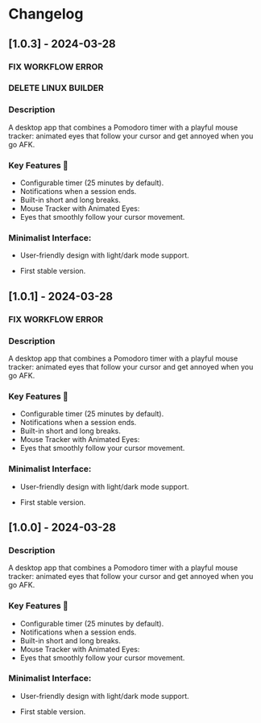 # Changelog

## [1.0.3] - 2024-03-28

### FIX WORKFLOW ERROR

### DELETE LINUX BUILDER

### Description

A desktop app that combines a Pomodoro timer with a playful mouse tracker: animated eyes that follow your cursor and get annoyed when you go AFK.

### Key Features 🚀

- Configurable timer (25 minutes by default).
- Notifications when a session ends.
- Built-in short and long breaks.
- Mouse Tracker with Animated Eyes:
- Eyes that smoothly follow your cursor movement.

### Minimalist Interface:

- User-friendly design with light/dark mode support.

- First stable version.

## [1.0.1] - 2024-03-28

### FIX WORKFLOW ERROR

### Description

A desktop app that combines a Pomodoro timer with a playful mouse tracker: animated eyes that follow your cursor and get annoyed when you go AFK.

### Key Features 🚀

- Configurable timer (25 minutes by default).
- Notifications when a session ends.
- Built-in short and long breaks.
- Mouse Tracker with Animated Eyes:
- Eyes that smoothly follow your cursor movement.

### Minimalist Interface:

- User-friendly design with light/dark mode support.

- First stable version.

## [1.0.0] - 2024-03-28

### Description

A desktop app that combines a Pomodoro timer with a playful mouse tracker: animated eyes that follow your cursor and get annoyed when you go AFK.

### Key Features 🚀

- Configurable timer (25 minutes by default).
- Notifications when a session ends.
- Built-in short and long breaks.
- Mouse Tracker with Animated Eyes:
- Eyes that smoothly follow your cursor movement.

### Minimalist Interface:

- User-friendly design with light/dark mode support.

- First stable version.
